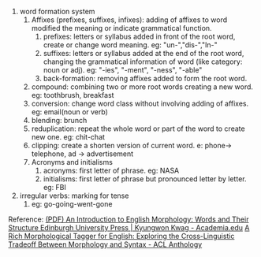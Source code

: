 1. word formation system 
	1. Affixes (prefixes, suffixes, infixes): adding of affixes to word modified the meaning or indicate grammatical function. 
		1. prefixes: letters or syllabus added in front of the root word, create or change word meaning. eg: "un-","dis-","In-"
		2. suffixes: letters or syllabus added at the end of the root word, changing the grammatical information of word (like category: noun or adj). eg: "-ies", "-ment", "-ness", "-able"
		3. back-formation: removing affixes added to form the root word.
	2. compound: combining two or more root words creating a new word. eg: toothbrush, breakfast 
	3. conversion: change word class without involving adding of affixes. eg: email(noun or verb) 
	4. blending: brunch
	5. reduplication: repeat the whole word or part of the word to create new one. eg: chit-chat
	6. clipping: create a shorten version of current word. e: phone-> telephone, ad -> advertisement
	7. Acronyms and initialisms
		1. acronyms: first letter of phrase. eg: NASA
		2. initialisms: first letter of phrase but pronounced letter by letter. eg: FBI
2. irregular verbs: marking for tense
	1. eg: go-going-went-gone
			

Reference:
[(PDF) An Introduction to English Morphology: Words and Their Structure Edinburgh University Press | Kyungwon Kwag - Academia.edu](https://www.academia.edu/8025361/An_Introduction_to_English_Morphology_Words_and_Their_Structure_Edinburgh_University_Press)
[A Rich Morphological Tagger for English: Exploring the Cross-Linguistic Tradeoff Between Morphology and Syntax - ACL Anthology](https://aclanthology.org/E17-2018/)